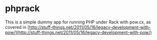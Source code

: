 phprack
=======

This is a simple dummy app for running PHP under Rack with pow.cx, as
covered in [http://stuff-things.net/2011/05/16/legacy-development-with-pow/](http://stuff-things.net/2011/05/16/legacy-development-with-pow/)

